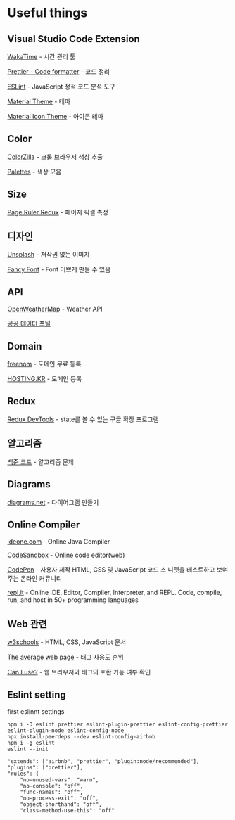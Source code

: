 # Useful things

## Visual Studio Code Extension

<a href="https://wakatime.com/" target="_blank" >WakaTime</a> - 시간 관리 툴

<a href="https://prettier.io/" target="_blank" >Prettier - Code formatter</a> - 코드 정리

<a href="https://eslint.org/" target="_blank" >ESLint</a> - JavaScript 정적 코드 분석 도구

<a href="https://www.material-theme.com/" target="_blank" >Material Theme</a> - 테마

<a href="https://marketplace.visualstudio.com/items?itemName=PKief.material-icon-theme" target="_blank" >Material Icon Theme</a> - 아이콘 테마

## Color

<a href="https://chrome.google.com/webstore/detail/colorzilla/bhlhnicpbhignbdhedgjhgdocnmhomnp" target="_blank" >ColorZilla</a> - 크롬 브라우저 색상 추출

<a href="https://flatuicolors.com/" target="_blank" >Palettes</a> - 색상 모음

## Size

<a href="https://chrome.google.com/webstore/detail/page-ruler-redux/giejhjebcalaheckengmchjekofhhmal" target="_blank" >Page Ruler Redux</a> - 페이지 픽셀 측정

## 디자인

<a href="https://unsplash.com/" target="_blank" >Unsplash</a> - 저작권 없는 이미지

<a href="https://fontmeme.com/fancy-fonts/" target="_blank" >Fancy Font</a> - Font 이쁘게 만들 수 있음

## API

<a href="https://openweathermap.org/" target="_blank" >OpenWeatherMap</a> - Weather API

<a href="https://www.data.go.kr/" target="_blank" >공공 데이터 포털</a>

## Domain

<a href="https://www.freenom.com/en/index.html?lang=en" target="_blank" >freenom</a> - 도메인 무료 등록

<a href="https://hosting.kr/" target="_blank" >HOSTING.KR</a> - 도메인 등록

## Redux

<a href="https://chrome.google.com/webstore/detail/redux-devtools/lmhkpmbekcpmknklioeibfkpmmfibljd?hl=ko" target="_blank" >Redux DevTools</a> - state를 볼 수 있는 구글 확장 프로그램

## 알고리즘

<a href="https://www.acmicpc.net/" target="_blank">백준 코드</a> - 알고리즘 문제

## Diagrams

<a href="https://www.diagrams.net/" target="_blank" >diagrams.net</a> - 다이어그램 만들기

## Online Compiler

<a href="https://ideone.com/" target="_blank" >ideone.com</a> - Online Java Compiler

<a href="https://codesandbox.io/" target="_blank" >CodeSandbox</a> - Online code editor(web)

<a href="https://codepen.io/" target="_blank" >CodePen</a> - 사용자 제작 HTML, CSS 및 JavaScript 코드 스 니펫을 테스트하고 보여주는 온라인 커뮤니티

<a href="https://repl.it/" target="_blank" >repl.it</a> - Online IDE, Editor, Compiler, Interpreter, and REPL. Code, compile, run, and host in 50+ programming languages

## Web 관련

<a href="https://www.w3schools.com/" target="_blank" >w3schools</a> - HTML, CSS, JavaScript 문서</a>

<a href="https://www.advancedwebranking.com/html/" target="_blank" >The average web page</a> - 태그 사용도 순위

<a href="https://caniuse.com/" target="_blank" >Can I use?</a> - 웹 브라우저와 태그의 호환 가능 여부 확인

## Eslint setting

first eslinnt settings

    npm i -D eslint prettier eslint-plugin-prettier eslint-config-prettier eslint-plugin-node eslint-config-node
    npx install-peerdeps --dev eslint-config-airbnb
    npm i -g eslint
    eslint --init

    "extends": ["airbnb", "prettier", "plugin:node/recommended"],
    "plugins": ["prettier"],
    "rules": {
        "no-unused-vars": "warn",
        "no-console": "off",
        "func-names": "off",
        "no-process-exit": "off",
        "object-shorthand": "off",
        "class-method-use-this": "off"
